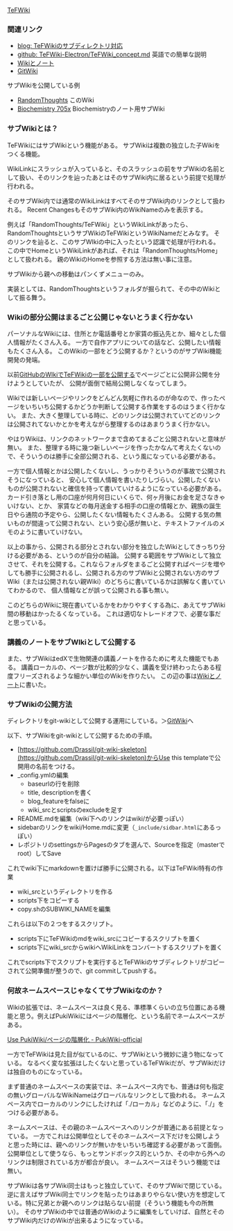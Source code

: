 [TeFWiki](TeFWiki.md)

### 関連リンク

- [blog: TeFWikiのサブディレクトリ対応](https://karino2.github.io/2021/09/26/TeFWiki_subdir_support.html)
- [github: TeFWiki-Electron/TeFWiki_concept.md](https://github.com/karino2/TeFWiki-Electron/blob/main/TeFWiki_concept.md) 英語での簡単な説明
- [Wikiとノート](Wikiとノート.md)
- [GitWiki](GitWiki.md)

サブWikiを公開している例
- [RandomThoughts](https://karino2.github.io/RandomThoughts/Home) このWiki
- [Biochemistry 705x](https://karino2.github.io/Biochemistry705x/Home) Biochemistryのノート用サブWiki

### サブWikiとは？

TeFWikiにはサブWikiという機能がある。
サブWikiは複数の独立した子Wikiをつくる機能。

WikiLinkにスラッシュが入っていると、そのスラッシュの前をサブWikiの名前として扱い、そのリンクを辿ったあとはそのサブWiki内に居るという前提で処理が行われる。

そのサブWiki内では通常のWikiLinkはすべてそのサブWiki内のリンクとして扱われる。
Recent ChangesもそのサブWiki内のWikiNameのみを表示する。

例えば「RandomThoughts/TeFWiki」というWikiLinkがあったら、RandomThoughtsというサブWikiのTeFWikiというWikiNameだとみなす。
そのリンクを辿ると、このサブWIkiの中に入ったという認識で処理が行われる。
この中でHomeというWikiLinkがあれば、それは「RandomThoughts/Home」として扱われる。
親のWikiのHomeを参照する方法は無い事に注意。

サブWikiから親への移動はパンくずメニューのみ。

実装としては、RandomThoughtsというフォルダが掘られて、その中のWikiとして振る舞う。

### Wikiの部分公開はまるごと公開じゃないとうまく行かない

パーソナルなWikiには、住所とか電話番号とか家賃の振込先とか、細々とした個人情報がたくさん入る。
一方で自作アプリについての話など、公開したい情報もたくさん入る。
このWikiの一部をどう公開するか？というのがサブWiki機能開発の発端。

以前[GitHubのWIkiでTeFWikiの一部を公開する](https://karino2.github.io/2021/05/05/gwiki_tefwiki.html)でページごとに公開非公開を分けようとしていたが、
公開が面倒で結局公開しなくなってしまう。

Wikiでは新しいページやリンクをどんどん気軽に作れるのが命なので、作ったページをいちいち公開するかどうか判断して公開する作業をするのはうまく行かない。
また、大きく整理している時に、どのリンクは公開されていてどのリンクは公開されてないかとかを考えながら整理するのはあまりうまく行かない。

やはりWikiは、リンクのネットワークまで含めてまるごと公開されないと意味が無い。
また、整理する時に幾つ新しいページを作ったかなんて考えたくないので、そういうのは勝手に全部公開される、という風になっている必要がある。

一方で個人情報とかは公開したくないし、うっかりそういうのが事故で公開されそうになっていると、
安心して個人情報を書いたりしづらい。公開したくないものが公開されないと確信を持って書いていけるようになっている必要がある。
カード引き落とし用の口座が何月何日にいくらで、何ヶ月後にお金を足さなきゃいけない、とか、
家賃などの毎月送金する相手の口座の情報とか、親族の誕生日やら通院の予定やら、公開したくない情報もたくさんある。
公開する気の無いものが間違って公開されない、という安心感が無いと、テキストファイルのメモのように書いていけない。

以上の事から、公開される部分とされない部分を独立したWikiとしてきっちり分ける必要がある、というのが自分の結論。
公開する範囲をサブWikiとして独立させて、それを公開する。これならフォルダをまるごと公開すればページを増やしても勝手に公開されるし、公開される方のサブWikiと公開されない方のサブWiki（または公開されない親Wiki）のどちらに書いているかは誤解なく書いていてわかるので、
個人情報などが誤って公開される事も無い。

このどちらのWikiに現在書いているかをわかりやすくする為に、あえてサブWiki間の移動はかったるくなっている。
これは適切なトレードオフで、必要な事だと思っている。

### 講義のノートをサブWIkiとして公開する

また、サブWikiはedXで生物関連の講義ノートを作るために考えた機能でもある。
講義ローカルの、ページ数が比較的少なく、講義を受け終わったらある程度フリーズされるような細かい単位のWikiを作りたい。
この辺の事は[Wikiとノート](Wikiとノート.md)に書いた。

### サブWikiの公開方法

ディレクトリをgit-wikiとして公開する運用にしている。＞[GitWiki](GitWiki.md)へ

以下、サブWikiをgit-wikiとして公開するための手順。

- [https://github.com/Drassil/git-wiki-skeleton](https://github.com/Drassil/git-wiki-skeleton)からUse this templateで公開用の名前をつける。
- _config.ymlの編集
  - baseurlの行を削除
  - title, descriptionを書く
  - blog_featureをfalseに
  - wiki_srcとscriptsのexcludeを足す
- README.mdを編集（wiki下へのリンクはwiki/が必要っぽい）
- sidebarのリンクをwiki/Home.mdに変更（`_include/sidbar.html`にあるっぽい）
- レポジトリのsettingsからPagesのタブを選んで、Sourceを指定（masterでroot）してSave

これでwiki下にmarkdownを置けば勝手に公開される。以下はTeFWiki特有の作業

- wiki_srcというディレクトリを作る
- scripts下をコピーする
- copy.shのSUBWIKI_NAMEを編集

これらは以下の２つをするスクリプト。

- scripts下にTeFWikiのmdをwiki_srcにコピーするスクリプトを置く
- scripts下にwiki_srcからwikiへWikiLinkをコンバートするスクリプトを置く

これでscripts下でスクリプトを実行するとTeFWikiのサブディレクトリがコピーされて公開準備が整うので、git commitしてpushする。

### 何故ネームスペースじゃなくてサブWikiなのか？

Wikiの拡張では、ネームスペースは良く見る、準標準くらいの立ち位置にある機能と思う。例えばPukiWikiにはページの階層化、という名前でネームスペースがある。

[Use PukiWiki/ページの階層化 - PukiWiki-official](https://pukiwiki.osdn.jp/?Use+PukiWiki/%E3%83%9A%E3%83%BC%E3%82%B8%E3%81%AE%E9%9A%8E%E5%B1%A4%E5%8C%96)

一方でTeFWikiは見た目が似ているのに、サブWikiという微妙に違う物になっている。
なるべく変な拡張はしたくないと思っているTeFWikiだが、サブWikiだけは独自のものになっている。

まず普通のネームスペースの実装では、ネームスペース内でも、普通は何も指定の無いグローバルなWikiNameはグローバルなリンクとして扱われる。
ネームスペース内でローカルのリンクにしたければ「./ローカル」などのように、「./」をつける必要がある。

ネームスペースは、その親のネームスペースへのリンクが普通にある前提となっている。
一方でこれは公開単位としてそのネームスペース下だけを公開しようと思った時には、親へのリンクが無いかをいちいち確認する必要があって面倒。
公開単位として使うなら、もっとサンドボックス的というか、その中から外へのリンクは制限されている方が都合が良い。
ネームスペースはそういう機能では無い。

サブWikiは各サブWiki同士はもっと独立していて、そのサブWikiで閉じている。逆に言えばサブWiki同士でリンクを貼ったりはあまりやらない使い方を想定している。特に兄弟とか親へのリンクは貼らない前提（そういう機能も今の所無い）。
そのサブWikiの中では普通のWikiのように編集をしていけば、自然とそのサブWiki内だけのWikiが出来るようになっている。
